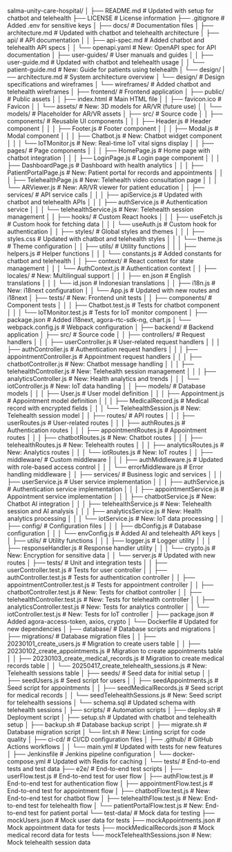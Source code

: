 salma-unity-care-hospital/
│
├── README.md                     # Updated with setup for chatbot and telehealth
├── LICENSE                       # License information
├── .gitignore                    # Added .env for sensitive keys
│
├── docs/                         # Documentation files
│   ├── architecture.md           # Updated with chatbot and telehealth architecture
│   ├── api/                      # API documentation
│   │   ├── api-spec.md           # Added chatbot and telehealth API specs
│   │   └── openapi.yaml          # New: OpenAPI spec for API documentation
│   ├── user-guides/              # User manuals and guides
│   │   ├── user-guide.md         # Updated with chatbot and telehealth usage
│   │   └── patient-guide.md      # New: Guide for patients using telehealth
│   └── design/                  |── architecture.md           # System architecture overview
│   └── design/                   # Design specifications and wireframes
│       └── wireframes/           # Added chatbot and telehealth wireframes
│
├── frontend/                     # Frontend application
│   ├── public/                   # Public assets
│   │   ├── index.html            # Main HTML file
│   │   ├── favicon.ico           # Favicon
│   │   └── assets/               # New: 3D models for AR/VR (future use)
│   │       └── models/           # Placeholder for AR/VR assets
│   ├── src/                      # Source code
│   │   ├── components/           # Reusable UI components
│   │   │   ├── Header.js         # Header component
│   │   │   ├── Footer.js         # Footer component
│   │   │   ├── Modal.js          # Modal component
│   │   │   ├── Chatbot.js        # New: Chatbot widget component
│   │   │   └── IoTMonitor.js     # New: Real-time IoT vital signs display
│   │   ├── pages/                # Page components
│   │   │   ├── HomePage.js       # Home page with chatbot integration
│   │   │   ├── LoginPage.js      # Login page component
│   │   │   ├── DashboardPage.js   # Dashboard with health analytics
│   │   │   ├── PatientPortalPage.js # New: Patient portal for records and appointments
│   │   │   ├── TelehealthPage.js  # New: Telehealth video consultation page
│   │   │   └── ARViewer.js       # New: AR/VR viewer for patient education
│   │   ├── services/             # API service calls
│   │   │   ├── apiService.js     # Updated with chatbot and telehealth APIs
│   │   │   ├── authService.js    # Authentication service
│   │   │   └── telehealthService.js # New: Telehealth session management
│   │   ├── hooks/                # Custom React hooks
│   │   │   ├── useFetch.js       # Custom hook for fetching data
│   │   │   └── useAuth.js        # Custom hook for authentication
│   │   ├── styles/               # Global styles and themes
│   │   │   ├── styles.css        # Updated with chatbot and telehealth styles
│   │   │   └── theme.js          # Theme configuration
│   │   ├── utils/                # Utility functions
│   │   │   ├── helpers.js        # Helper functions
│   │   │   └── constants.js      # Added constants for chatbot and telehealth
│   │   ├── context/              # React context for state management
│   │   │   └── AuthContext.js    # Authentication context
│   │   ├── locales/              # New: Multilingual support
│   │   │   ├── en.json           # English translations
│   │   │   └── id.json           # Indonesian translations
│   │   ├── i18n.js               # New: i18next configuration
│   │   └── App.js                # Updated with new routes and i18next
│   ├── tests/                    # New: Frontend unit tests
│   │   ├── components/           # Component tests
│   │   │   ├── Chatbot.test.js   # Tests for chatbot component
│   │   │   └── IoTMonitor.test.js # Tests for IoT monitor component
│   ├── package.json              # Added i18next, agora-rtc-sdk-ng, chart.js
│   └── webpack.config.js         # Webpack configuration
│
├── backend/                      # Backend application
│   ├── src/                      # Source code
│   │   ├── controllers/          # Request handlers
│   │   │   ├── userController.js  # User-related request handlers
│   │   │   ├── authController.js  # Authentication request handlers
│   │   │   ├── appointmentController.js # Appointment request handlers
│   │   │   ├── chatbotController.js # New: Chatbot message handling
│   │   │   ├── telehealthController.js # New: Telehealth session management
│   │   │   ├── analyticsController.js # New: Health analytics and trends
│   │   │   └── iotController.js   # New: IoT data handling
│   │   ├── models/               # Database models
│   │   │   ├── User.js           # User model definition
│   │   │   ├── Appointment.js     # Appointment model definition
│   │   │   ├── MedicalRecord.js   # Medical record with encrypted fields
│   │   │   └── TelehealthSession.js # New: Telehealth session model
│   │   ├── routes/               # API routes
│   │   │   ├── userRoutes.js     # User-related routes
│   │   │   ├── authRoutes.js     # Authentication routes
│   │   │   ├── appointmentRoutes.js # Appointment routes
│   │   │   ├── chatbotRoutes.js   # New: Chatbot routes
│   │   │   ├── telehealthRoutes.js # New: Telehealth routes
│   │   │   ├── analyticsRoutes.js # New: Analytics routes
│   │   │   └── iotRoutes.js      # New: IoT routes
│   │   ├── middleware/           # Custom middleware
│   │   │   ├── authMiddleware.js  # Updated with role-based access control
│   │   │   └── errorMiddleware.js # Error handling middleware
│   │   ├── services/             # Business logic and services
│   │   │   ├── userService.js    # User service implementation
│   │   │   ├── authService.js    # Authentication service implementation
│   │   │   ├── appointmentService.js # Appointment service implementation
│   │   │   ├── chatbotService.js  # New: Chatbot AI integration
│   │   │   ├── telehealthService.js # New: Telehealth session and AI analysis
│   │   │   ├── analyticsService.js # New: Health analytics processing
│   │   │   └── iotService.js     # New: IoT data processing
│   │   ├── config/               # Configuration files
│   │   │   ├── dbConfig.js       # Database configuration
│   │   │   └── envConfig.js      # Added AI and telehealth API keys
│   │   ├── utils/                # Utility functions
│   │   │   ├── logger.js         # Logger utility
│   │   │   ├── responseHandler.js # Response handler utility
│   │   │   └── crypto.js         # New: Encryption for sensitive data
│   │   └── server.js             # Updated with new routes
│   ├── tests/                    # Unit and integration tests
│   │   ├── userController.test.js # Tests for user controller
│   │   ├── authController.test.js # Tests for authentication controller
│   │   ├── appointmentController.test.js # Tests for appointment controller
│   │   ├── chatbotController.test.js # New: Tests for chatbot controller
│   │   ├── telehealthController.test.js # New: Tests for telehealth controller
│   │   ├── analyticsController.test.js # New: Tests for analytics controller
│   │   └── iotController.test.js  # New: Tests for IoT controller
│   ├── package.json              # Added agora-access-token, axios, crypto
│   └── Dockerfile                # Updated for new dependencies
│
├── database/                     # Database scripts and migrations
│   ├── migrations/               # Database migration files
│   │   ├── 20230101_create_users.js # Migration to create users table
│   │   ├── 20230102_create_appointments.js # Migration to create appointments table
│   │   ├── 20230103_create_medical_records.js # Migration to create medical records table
│   │   └── 20250417_create_telehealth_sessions.js # New: Telehealth sessions table
│   ├── seeds/                    # Seed data for initial setup
│   │   ├── seedUsers.js          # Seed script for users
│   │   ├── seedAppointments.js    # Seed script for appointments
│   │   ├── seedMedicalRecords.js  # Seed script for medical records
│   │   └── seedTelehealthSessions.js # New: Seed script for telehealth sessions
│   └── schema.sql                # Updated schema with telehealth sessions
│
├── scripts/                      # Automation scripts
│   ├── deploy.sh                 # Deployment script
│   ├── setup.sh                  # Updated with chatbot and telehealth setup
│   ├── backup.sh                 # Database backup script
│   ├── migrate.sh                # Database migration script
│   └── lint.sh                   # New: Linting script for code quality
│
├── ci-cd/                        # CI/CD configuration files
│   ├── .github/                  # GitHub Actions workflows
│   │   └── main.yml              # Updated with tests for new features
│   ├── Jenkinsfile               # Jenkins pipeline configuration
│   └── docker-compose.yml        # Updated with Redis for caching
│
└── tests/                        # End-to-end tests and test data
    ├── e2e/                      # End-to-end test scripts
    │   ├── userFlow.test.js      # End-to-end test for user flow
    │   ├── authFlow.test.js      # End-to-end test for authentication flow
    │   ├── appointmentFlow.test.js # End-to-end test for appointment flow
    │   ├── chatbotFlow.test.js    # New: End-to-end test for chatbot flow
    │   ├── telehealthFlow.test.js # New: End-to-end test for telehealth flow
    │   └── patientPortalFlow.test.js # New: End-to-end test for patient portal
    └── test-data/                # Mock data for testing
        ├── mockUsers.json        # Mock user data for tests
        ├── mockAppointments.json   # Mock appointment data for tests
        ├── mockMedicalRecords.json # Mock medical record data for tests
        └── mockTelehealthSessions.json # New: Mock telehealth session data
